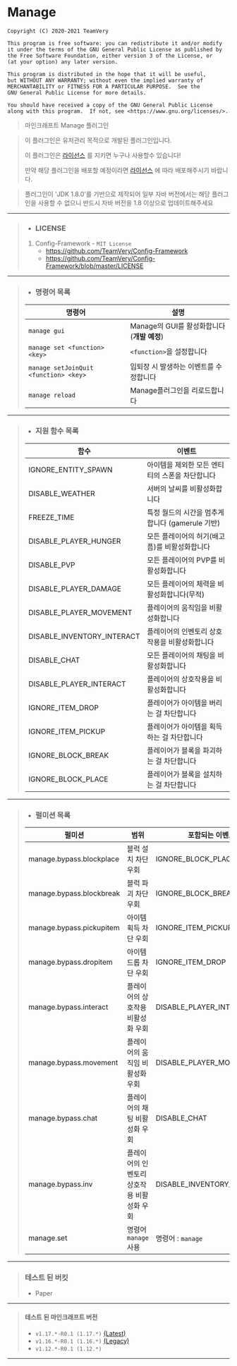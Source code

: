 # Manage

    Copyright (C) 2020-2021 TeamVery

    This program is free software: you can redistribute it and/or modify
    it under the terms of the GNU General Public License as published by
    the Free Software Foundation, either version 3 of the License, or
    (at your option) any later version.

    This program is distributed in the hope that it will be useful,
    but WITHOUT ANY WARRANTY; without even the implied warranty of
    MERCHANTABILITY or FITNESS FOR A PARTICULAR PURPOSE.  See the
    GNU General Public License for more details.

    You should have received a copy of the GNU General Public License
    along with this program.  If not, see <https://www.gnu.org/licenses/>.

> 마인크래프트 Manage 플러그인

> 이 플러그인은 유저관리 목적으로 개발된 플러그인입니다.
>
> 이 플러그인은 [라이선스](https://github.com/TeamVeryMC/Manage/blob/master/LICENSE) 를 지키면 누구나 사용할수 있습니다!
>
> 만약 해당 플러그인을 배포할 예정이라면 [라이선스](https://github.com/TeamVeryMC/Manage/blob/master/LICENSE) 에 따라 배포해주시기 바랍니다.

> 플러그인이 'JDK 1.8.0'를 기반으로 제작되어 일부 자바 버전에서는 해당 플러그인을 사용할 수 없으니 반드시 자바 버전을 1.8 이상으로 업데이트해주세요

---
> * ### LICENSE
> 1. Config-Framework - `MIT License`
>    * https://github.com/TeamVery/Config-Framework
>    * https://github.com/TeamVery/Config-Framework/blob/master/LICENSE
---
> * ### 명령어 목록
> | 명령어 | 설명 |
> |---|---|
> |`manage gui`|Manage의 GUI를 활성화합니다 (**개발 예정**)|
> |`manage set <function> <key>`|`<function>`을 설정합니다|
> |`manage setJoinQuit <function> <key>`|입퇴장 시 발생하는 이벤트를 수정합니다|
> |`manage reload`|Manage플러그인을 리로드합니다|
---
> * ### 지원 함수 목록
> | 함수 | 이벤트 |
> |---|---|
> |IGNORE_ENTITY_SPAWN|아이템을 제외한 모든 엔티티의 스폰을 차단합니다|
> |DISABLE_WEATHER|서버의 날씨를 비활성화합니다|
> |FREEZE_TIME|특정 월드의 시간을 멈추게 합니다 (gamerule 기반)|
> |DISABLE_PLAYER_HUNGER|모든 플레이어의 허기(배고픔)를 비활성화합니다|
> |DISABLE_PVP|모든 플레이어의 PVP를 비활성화합니다|
> |DISABLE_PLAYER_DAMAGE|모든 플레이어의 체력을 비활성화합니다(무적)|
> |DISABLE_PLAYER_MOVEMENT|플레이어의 움직임을 비활성화합니다|
> |DISABLE_INVENTORY_INTERACT|플레이어의 인벤토리 상호작용을 비활성화합니다|
> |DISABLE_CHAT|모든 플레이어의 채팅을 비활성화합니다|
> |DISABLE_PLAYER_INTERACT|플레이어의 상호작용을 비활성화합니다|
> |IGNORE_ITEM_DROP|플레이어가 아이템을 버리는 걸 차단합니다|
> |IGNORE_ITEM_PICKUP|플레이어가 아이템을 획득하는 걸 차단합니다|
> |IGNORE_BLOCK_BREAK|플레이어가 블록을 파괴하는 걸 차단합니다|
> |IGNORE_BLOCK_PLACE|플레이어가 블록을 설치하는 걸 차단합니다|
---
> * ### 펄미션 목록
> | 펄미션 | 범위 | 포함되는 이벤트 |
> |---|---|---|
> |manage.bypass.blockplace|블럭 설치 차단 우회|IGNORE_BLOCK_PLACE|
> |manage.bypass.blockbreak|블럭 파괴 차단 우회|IGNORE_BLOCK_BREAK|
> |manage.bypass.pickupitem|아이템 획득 차단 우회|IGNORE_ITEM_PICKUP|
> |manage.bypass.dropitem|아이템 드롭 차단 우회|IGNORE_ITEM_DROP|
> |manage.bypass.interact|플레이어의 상호작용 비활성화 우회|DISABLE_PLAYER_INTERACT|
> |manage.bypass.movement|플레이어의 움직임 비활성화 우회|DISABLE_PLAYER_MOVEMENT|
> |manage.bypass.chat|플레이어의 채팅 비활성화 우회|DISABLE_CHAT|
> |manage.bypass.inv|플레이어의 인벤토리 상호작용 비활성화 우회|DISABLE_INVENTORY_INTERACT|
> |manage.set|명령어 `manage` 사용|명령어 : `manage`|
---
> ### 테스트 된 버킷
> * Paper
---
> #### 테스트 된 마인크래프트 버전
> * `v1.17.*-R0.1 (1.17.*)` [(Latest)](https://github.com/TeamVeryMC/Manage)
> * `v1.16.*-R0.1 (1.16.*)` [(Legacy)](https://github.com/TeamVeryMC/Manage/tree/JAVA11_Legacy)
> * `v1.12.*-R0.1 (1.12.*)`
---
